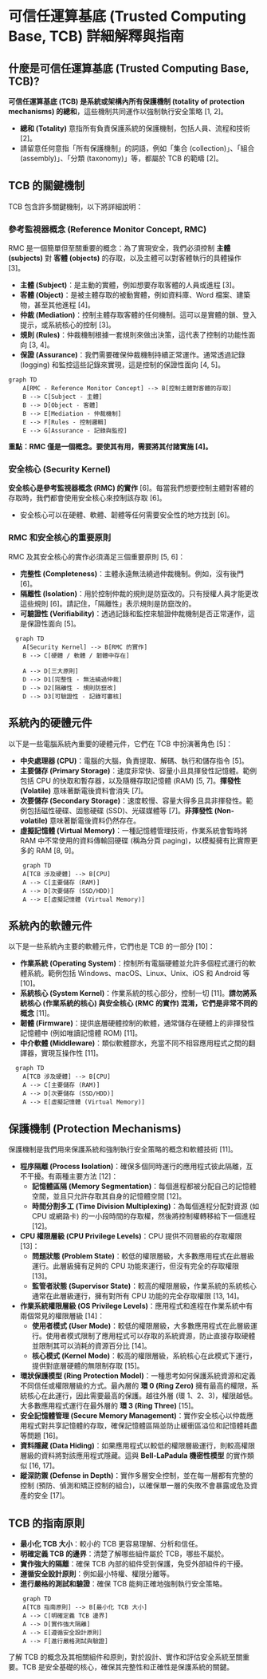  # 可信任運算基底 (Trusted Computing Base, TCB) 詳細解釋與指南

## 什麼是可信任運算基底 (Trusted Computing Base, TCB)?

**可信任運算基底 (TCB) 是系統或架構內所有保護機制 (totality of protection mechanisms) 的總和**，這些機制共同運作以強制執行安全策略 [1, 2]。

*   **總和 (Totality)** 意指所有負責保護系統的保護機制，包括人員、流程和技術 [2]。
*   請留意任何意指「所有保護機制」的詞語，例如「集合 (collection)」、「組合 (assembly)」、「分類 (taxonomy)」等，都屬於 TCB 的範疇 [2]。

## TCB 的關鍵機制

TCB 包含許多關鍵機制，以下將詳細說明：

### 參考監視器概念 (Reference Monitor Concept, RMC)

RMC 是一個簡單但至關重要的概念：為了實現安全，我們必須控制 **主體 (subjects)** 對 **客體 (objects)** 的存取，以及主體可以對客體執行的具體操作 [3]。

*   **主體 (Subject)**：是主動的實體，例如想要存取客體的人員或進程 [3]。
*   **客體 (Object)**：是被主體存取的被動實體，例如資料庫、Word 檔案、建築物，甚至其他進程 [4]。
*   **仲裁 (Mediation)**：控制主體存取客體的任何機制。這可以是實體的鎖、登入提示，或系統核心的控制 [3]。
*   **規則 (Rules)**：仲裁機制根據一套規則來做出決策，這代表了控制的功能性面向 [3, 4]。
*   **保證 (Assurance)**：我們需要確保仲裁機制持續正常運作。通常透過記錄 (logging) 和監控這些記錄來實現，這是控制的保證性面向 [4, 5]。

```mermaid
graph TD
    A[RMC - Reference Monitor Concept] --> B[控制主體對客體的存取]
    B --> C[Subject - 主體]
    B --> D[Object - 客體]
    B --> E[Mediation - 仲裁機制]
    E --> F[Rules - 控制邏輯]
    E --> G[Assurance - 記錄與監控]
```

**重點：RMC 僅是一個概念。要使其有用，需要將其付諸實施 [4]。**

### 安全核心 (Security Kernel)

**安全核心是參考監視器概念 (RMC) 的實作** [6]。每當我們想要控制主體對客體的存取時，我們都會使用安全核心來控制該存取 [6]。

*   安全核心可以在硬體、軟體、韌體等任何需要安全性的地方找到 [6]。

### RMC 和安全核心的重要原則

RMC 及其安全核心的實作必須滿足三個重要原則 [5, 6]：

*   **完整性 (Completeness)**：主體永遠無法繞過仲裁機制。例如，沒有後門 [6]。
*   **隔離性 (Isolation)**：用於控制仲裁的規則是防竄改的。只有授權人員才能更改這些規則 [6]。請記住，「隔離性」表示規則是防竄改的。
*   **可驗證性 (Verifiability)**：透過記錄和監控來驗證仲裁機制是否正常運作，這是保證性面向 [5]。
```mermaid
  graph TD
    A[Security Kernel] --> B[RMC 的實作]
    B --> C[硬體 / 軟體 / 韌體中存在]

    A --> D[三大原則]
    D --> D1[完整性 - 無法繞過仲裁]
    D --> D2[隔離性 - 規則防竄改]
    D --> D3[可驗證性 - 記錄可審核]
```

## 系統內的硬體元件

以下是一些電腦系統內重要的硬體元件，它們在 TCB 中扮演著角色 [5]：

*   **中央處理器 (CPU)**：電腦的大腦，負責提取、解碼、執行和儲存指令 [5]。
*   **主要儲存 (Primary Storage)**：速度非常快、容量小且具揮發性記憶體。範例包括 CPU 的快取和暫存器，以及隨機存取記憶體 (RAM) [5, 7]。**揮發性 (Volatile)** 意味著斷電後資料會消失 [7]。
*   **次要儲存 (Secondary Storage)**：速度較慢、容量大得多且具非揮發性。範例包括磁性硬碟、固態硬碟 (SSD)、光碟媒體等 [7]。**非揮發性 (Non-volatile)** 意味著斷電後資料仍然存在。
*   **虛擬記憶體 (Virtual Memory)**：一種記憶體管理技術，作業系統會暫時將 RAM 中不常使用的資料傳輸回硬碟 (稱為分頁 paging)，以模擬擁有比實際更多的 RAM [8, 9]。
```mermaid
    graph TD
    A[TCB 涉及硬體] --> B[CPU]
    A --> C[主要儲存 (RAM)]
    A --> D[次要儲存 (SSD/HDD)]
    A --> E[虛擬記憶體 (Virtual Memory)]
```
## 系統內的軟體元件

以下是一些系統內主要的軟體元件，它們也是 TCB 的一部分 [10]：

*   **作業系統 (Operating System)**：控制所有電腦硬體並允許多個程式運行的軟體系統。範例包括 Windows、macOS、Linux、Unix、iOS 和 Android 等 [10]。
*   **系統核心 (System Kernel)**：作業系統的核心部分，控制一切 [11]。**請勿將系統核心 (作業系統的核心) 與安全核心 (RMC 的實作) 混淆，它們是非常不同的概念** [11]。
*   **韌體 (Firmware)**：提供底層硬體控制的軟體，通常儲存在硬體上的非揮發性記憶體中 (例如唯讀記憶體 ROM) [11]。
*   **中介軟體 (Middleware)**：類似軟體膠水，充當不同不相容應用程式之間的翻譯器，實現互操作性 [11]。

```mermaid
  graph TD
    A[TCB 涉及硬體] --> B[CPU]
    A --> C[主要儲存 (RAM)]
    A --> D[次要儲存 (SSD/HDD)]
    A --> E[虛擬記憶體 (Virtual Memory)]
```

## 保護機制 (Protection Mechanisms)

保護機制是我們用來保護系統和強制執行安全策略的概念和軟體技術 [11]。

*   **程序隔離 (Process Isolation)**：確保多個同時運行的應用程式彼此隔離，互不干擾。有兩種主要方法 [12]：
    *   **記憶體區隔 (Memory Segmentation)**：每個進程都被分配自己的記憶體空間，並且只允許存取其自身的記憶體空間 [12]。
    *   **時間分割多工 (Time Division Multiplexing)**：為每個進程分配對資源 (如 CPU 或網路卡) 的一小段時間的存取權，然後將控制權轉移給下一個進程 [12]。
*   **CPU 權限層級 (CPU Privilege Levels)**：CPU 提供不同層級的存取權限 [13]：
    *   **問題狀態 (Problem State)**：較低的權限層級，大多數應用程式在此層級運行。此層級擁有足夠的 CPU 功能來運行，但沒有完全的存取權限 [13]。
    *   **監管者狀態 (Supervisor State)**：較高的權限層級，作業系統的系統核心通常在此層級運行，擁有對所有 CPU 功能的完全存取權限 [13, 14]。
*   **作業系統權限層級 (OS Privilege Levels)**：應用程式和進程在作業系統中有兩個常見的權限層級 [14]：
    *   **使用者模式 (User Mode)**：較低的權限層級，大多數應用程式在此層級運行。使用者模式限制了應用程式可以存取的系統資源，防止直接存取硬體並限制其可以消耗的資源百分比 [14]。
    *   **核心模式 (Kernel Mode)**：較高的權限層級，系統核心在此模式下運行，提供對底層硬體的無限制存取 [15]。
*   **環狀保護模型 (Ring Protection Model)**：一種思考如何保護系統資源和定義不同信任或權限層級的方式。最內層的 **環 0 (Ring Zero)** 擁有最高的權限，系統核心在此運行，因此需要最高的保護。越往外層 (環 1、2、3)，權限越低。大多數應用程式運行在最外層的 **環 3 (Ring Three)** [15]。
*   **安全記憶體管理 (Secure Memory Management)**：實作安全核心以仲裁應用程式對共享記憶體的存取，確保記憶體區隔並防止緩衝區溢位和記憶體耗盡等問題 [16]。
*   **資料隱藏 (Data Hiding)**：如果應用程式以較低的權限層級運行，則較高權限層級的資料將對該應用程式隱藏。這與 **Bell-LaPadula 機密性模型** 的實作類似 [16, 17]。
*   **縱深防禦 (Defense in Depth)**：實作多層安全控制，並在每一層都有完整的控制 (預防、偵測和矯正控制的組合)，以確保單一層的失敗不會暴露或危及資產的安全 [17]。

## TCB 的指南原則

*   **最小化 TCB 大小**：較小的 TCB 更容易理解、分析和信任。
*   **明確定義 TCB 的邊界**：清楚了解哪些組件屬於 TCB，哪些不屬於。
*   **實作強大的隔離**：確保 TCB 內部的組件受到保護，免受外部組件的干擾。
*   **遵循安全設計原則**：例如最小特權、權限分離等。
*   **進行嚴格的測試和驗證**：確保 TCB 能夠正確地強制執行安全策略。
```mermaid
    graph TD
    A[TCB 指南原則] --> B[最小化 TCB 大小]
    A --> C[明確定義 TCB 邊界]
    A --> D[實作強大隔離]
    A --> E[遵循安全設計原則]
    A --> F[進行嚴格測試與驗證]
```

了解 TCB 的概念及其相關組件和原則，對於設計、實作和評估安全系統至關重要。TCB 是安全基礎的核心，確保其完整性和正確性是保護系統的關鍵。

